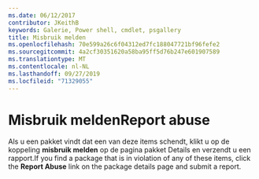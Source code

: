 ```yaml
---
ms.date: 06/12/2017
contributor: JKeithB
keywords: Galerie, Power shell, cmdlet, psgallery
title: Misbruik melden
ms.openlocfilehash: 70e599a26c6f04312ed7fc188047721bf96fefe2
ms.sourcegitcommit: 4a2cf30351620a58ba95ff5d76b247e601907589
ms.translationtype: MT
ms.contentlocale: nl-NL
ms.lasthandoff: 09/27/2019
ms.locfileid: "71329055"
---
```

# <a name="report-abuse"></a><span data-ttu-id="2f64c-103">Misbruik melden</span><span class="sxs-lookup"><span data-stu-id="2f64c-103">Report abuse</span></span>

<span data-ttu-id="2f64c-104">Als u een pakket vindt dat een van deze items schendt, klikt u op de koppeling **misbruik melden** op de pagina pakket Details en verzendt u een rapport.</span><span class="sxs-lookup"><span data-stu-id="2f64c-104">If you find a package that is in violation of any of these items, click the **Report Abuse** link on the package details page and submit a report.</span></span>
